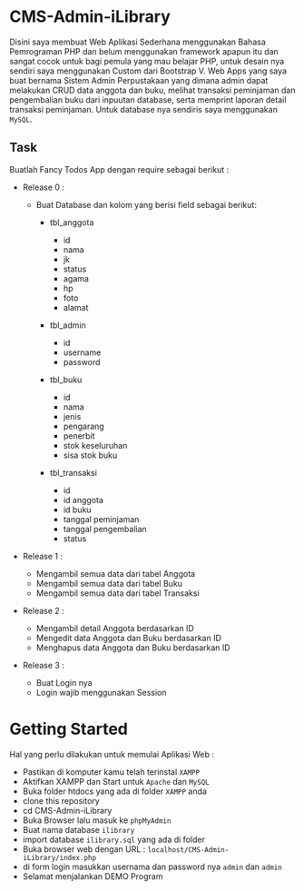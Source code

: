 # CMS-Admin-iLibrary
Disini saya membuat Web Aplikasi Sederhana menggunakan Bahasa Pemrograman PHP dan belum menggunakan framework apapun itu dan sangat cocok untuk bagi pemula yang mau belajar PHP, untuk desain nya sendiri saya menggunakan Custom dari Bootstrap V. Web Apps yang saya buat bernama Sistem Admin Perpustakaan yang dimana admin dapat melakukan CRUD data anggota dan buku, melihat transaksi peminjaman dan pengembalian buku dari inpuutan database, serta memprint laporan detail transaksi peminjaman. Untuk database nya sendiris saya menggunakan ```MySQL```.

## Task
Buatlah Fancy Todos App dengan require sebagai berikut :

- Release 0 :
    - Buat Database dan kolom yang berisi field sebagai berikut:
        - tbl_anggota
            - id
            - nama
            - jk
            - status
            - agama
            - hp
            - foto
            - alamat

        - tbl_admin
            - id
            - username
            - password

        - tbl_buku
            - id
            - nama
            - jenis
            - pengarang
            - penerbit
            - stok keseluruhan
            - sisa stok buku

        - tbl_transaksi
            - id
            - id anggota
            - id buku
            - tanggal peminjaman
            - tanggal pengembalian
            - status
    
- Release 1 :
    - Mengambil semua data dari tabel Anggota
    - Mengambil semua data dari tabel Buku
    - Mengambil semua data dari tabel Transaksi

- Release 2 :
    - Mengambil detail Anggota berdasarkan ID
    - Mengedit data Anggota dan Buku berdasarkan ID
    - Menghapus data Anggota dan Buku berdasarkan ID

- Release 3 :
    - Buat Login nya
    - Login wajib menggunakan Session


# Getting Started
Hal yang perlu dilakukan untuk memulai Aplikasi Web :

- Pastikan di komputer kamu telah terinstal ```XAMPP```
- Aktifkan XAMPP dan Start untuk ```Apache``` dan ```MySQL``` 
- Buka folder htdocs yang ada di folder ```XAMPP``` anda
- clone this repository
- cd CMS-Admin-iLibrary
- Buka Browser lalu masuk ke ```phpMyAdmin```
- Buat nama database ```ilibrary```
- import database ```ilibrary.sql``` yang ada di folder
- Buka browser web dengan URL : ```localhost/CMS-Admin-iLibrary/index.php```
- di form login masukkan usernama dan password nya ```admin``` dan ```admin```
- Selamat menjalankan DEMO Program 